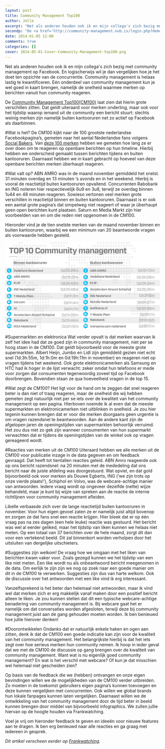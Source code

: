 ```yaml
---
layout: post
title: Community Management Top100
author: Jelle
excerpt: "Net als anderen houden ook ik en mijn collega's zich bezig met community management op Facebook. En logischerwijs wil je dan vergelijken hoe je het doet ten opzichte van de concurrentie. Community management is helaas lastig te kwantificeren. Eén onderdeel van community management kun je wel goed in kaart brengen, namelijk de snelheid waarmee merken op berichten vanuit hun community reageren."
secondp: "De <a href='http://community-management.nub.is/login.php?demo=frankwatching' target='_blank'>Community Management Top100 (CM100)</a> laat zien dat hierin grote verschillen zitten. Dat geldt uiteraard voor merken onderling, maar ook voor het tijdstip waarop iemand uit de community een bericht stuurt: slechts weinig merken zijn namelijk buiten kantooruren net zo actief op Facebook als daarbinnen."
date: 2014-01-05 12:00
comments: true
categories: []
cover: 2014-05-01-Cover-Community-Management-top100.png
---
```


Net als anderen houden ook ik en mijn collega's zich bezig met community management op Facebook. En logischerwijs wil je dan vergelijken hoe je het doet ten opzichte van de concurrentie. Community management is helaas lastig te kwantificeren. Eén onderdeel van community management kun je wel goed in kaart brengen, namelijk de snelheid waarmee merken op berichten vanuit hun community reageren.

De <a href="http://community-management.nub.is/login.php?demo=frankwatching" target="_blank">Community Management Top100(CM100)</a> laat zien dat hierin grote verschillen zitten. Dat geldt uiteraard voor merken onderling, maar ook voor het tijdstip waarop iemand uit de community een bericht stuurt: slechts weinig merken zijn namelijk buiten kantooruren net zo actief op Facebook als daarbinnen.

#Wat is het?
De CM100 kijkt naar de 100 grootste nederlandse Facebookpagina’s, gemeten naar het aantal Nederlandse fans volgens <a href="http://www.socialbakers.com/facebook-pages/brands/country/netherlands/" target="_blank">Social Bakers</a>. Van <a href="http://community-management.nub.is/about.php" target="_blank">deze 100 merken</a> hebben we gemeten hoe lang ze er over doen om te reageren op openbare berichten op hun timeline. Hierbij hebben we onderscheid gemaakt tussen berichten tijdens en buiten kantooruren. Daarnaast hebben we in kaart gebracht op hoeveel van deze openbare berichten merken überhaupt reageren.

#Wat valt op?
ABN AMRO was in de maand november gemiddeld het snelst. 31 minuten overdag en 13 minuten ‘s avonds en in het weekend. Hierbij is vooral de reactietijd buiten kantooruren opvallend. Concurrenten Rabobank en ING noteren hier respectievelijk 6u9 en 3u8, terwijl ze overdag binnen 1u44 en 48 minuten reageren. Sowieso vertonen veel merken grote verschillen in reactietijd binnen en buiten kantooruren. Daarnaast is er ook een aantal grote pagina’s dat simpelweg niet reageert of waar je überhaupt geen open berichten kunt plaatsen. Saturn en Media Markt zijn hier voorbeelden van en om die reden niet opgenomen in de CM100.

Hieronder vind je de tien snelste merken van de maand november binnen en buiten kantooruren, waarbij we een minimum van 20 beantwoorde vragen als voorwaarde hebben gesteld.

![top 10 merken binnen en buiten kantooruren november 2013](/assets/blog/img/2014-01-05-Tabel-top-10-artikel.png)

#Supermarkten en elektronica
Wat verder opvalt is dat merken waarvan ik zelf het idee had dat ze goed zijn in community management, niet per se hoog staan in de CM100. Dat geldt bijvoorbeeld voor de meeste grote supermarkten. Albert Heijn, Jumbo en Lidl zijn gemiddeld gezien niet echt snel (1d:3h:55m, 1d:1h:0m en 0d:19h:11m in november) en reageren niet op vragen tijdens het weekend. Ook grote elektronicamerken als Samsung en HTC had ik hoger in de lijst verwacht: zeker omdat hun telefoons er mede voor zorgen dat consumenten tegenwoordig zoveel tijd op Facebook doorbrengen. Bovendien staan ze qua hoeveelheid vragen in de top 15.

#Wat zegt de CM100?
Het ligt voor de hand om te zeggen dat snel reageren beter is dan niet of traag reageren, maar de snelheid die wij hebben gemeten zegt natuurlijk niet per se iets over de kwaliteit van het community management op een pagina. Hierboven noemde ik al even dat de meeste supermarkten en elektronicamerken niet uitblinken in snelheid. Je zou hier tegenin kunnen brengen dat er voor die merken doorgaans geen urgentie is om vragen razendsnel te beantwoorden. Aan de andere kant zijn de afgelopen jaren de openingstijden van supermarkten behoorlijk verruimd. Het zou dus niet zo gek zijn wanneer consumenten van hun supermarkt verwachten dat er tijdens de openingstijden van de winkel ook op vragen gereageerd wordt.

#Reacties van merken uit de CM100
Uiteraard hebben we alle merken uit de CM100 voor publicatie inzage in de data gegeven en om feedback gevraagd. Dat heeft tot tientallen reacties geleid. ABN Amro reageerde ook op ons bericht razendsnel: na 20 minuten met de mededeling dat ons bericht naar de juiste afdeling was doorgestuurd. Wat opviel, en dat gold bijvoorbeeld ook voor merken als Douwe Egberts, ING (‘we zijn trots op onze vierde plaats!’), Schiphol en Volvo, was de webcare-achtige manier van antwoorden. Iedere vraag wordt op ongeveer dezelfde (nette) wijze behandeld, maar je kunt bij wijze van spreken aan de reactie de interne richtlijnen voor community management afleiden.

Libelle verbaasde zich over de lange reactietijd buiten kantooruren in november. Voor hun eigen gevoel zaten ze er namelijk juist altijd bovenop en zorgen ze dat fans snel een reactie krijgen. Hier bleek dat er op één vraag pas na zes dagen (een hele leuke) reactie was gestuurd. Het bericht was wel al eerder geliked, maar het tijdstip van liken kunnen we helaas niet meten. Op een totaal van 37 berichten over de hele maand, zorgt dit dan voor een vertekend beeld. Dit zal binnenkort worden verholpen door het uitsluiten van dergelijke uitschieters.

#Suggesties zijn welkom!
De vraag hoe we omgaan met het liken van berichten kwam vaker voor. Zoals gezegd kunnen we het tijdstip van een like niet meten. Een like wordt nu als onbeantwoord bericht meegenomen in de data. Om eerlijk te zijn zijn we nog op zoek naar een goede manier om dit in de CM100 te verwerken. Suggesties zijn dus van harte welkom. Ook de discussie over het antwoorden met een like vind ik erg interessant.

Vanzelfsprekend is het beter dan helemaal niet antwoorden, maar ik vind wel dat merken zich er erg makkelijk vanaf maken door een positief bericht alleen te liken. Je zou kunnen stellen dat dit een typische webcare-achtige benadering van community management is. Bij webcare gaat het er namelijk om dat conversaties worden afgesloten, terwijl deze bij community management juist aan de gang gehouden moeten worden. Ik ben benieuwd hoe jullie hierover denken!

#Doorontwikkelen
Ondanks dat er natuurlijk enkele haken en ogen aan zitten, denk ik dat de CM100 een goede indicatie kan zijn voor de kwaliteit van het community management. Het belangrijkste hierbij is dat het iets zegt over hoe serieus merken hun community nemen.
Ik hoop in ieder geval dat we met de CM100 de discussie op gang brengen over de kwaliteit van community management. Want wat is nu eigenlijk goed community management? En wat is het verschil met webcare? Of kun je dat misschien wel helemaal niet gescheiden zien?

Op basis van de feedback die we (hebben) ontvangen en onze eigen bevindingen willen we de mogelijkheden van de CM100 verder uitbreiden. Zo moeten in de toekomst gebruikers eigen pagina’s kunnen toevoegen en deze kunnen vergelijken met concurrenten. Ook willen we global brands hun lokale fanpages kunnen laten vergelijken. Daarnaast willen we de ontwikkeling van het community management door de tijd beter in beeld kunnen brengen door middel van bijvoorbeeld infographics. We zullen jullie hiervan op de hoogte houden via Frankwatching.

Voel je vrij om hieronder feedback te geven en ideeën voor nieuwe features aan te dragen. Ik ben erg benieuwd naar alle reacties en ga graag met iedereen in gesprek.

_Dit artikel verscheen eerder op <a href="http://www.frankwatching.com/archive/2013/12/19/community-management-top-100-welk-merk-reageert-het-snelst/" target="_blank">Frankwatching</a>._
